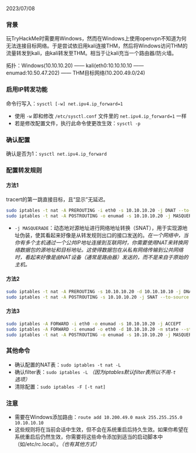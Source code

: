
2023/07/08

### 背景

玩TryHackMe时需要用Windows，然而在Windows上使用openvpn不知道为何无法连接目标网络。于是尝试依旧用kali连接THM，然后将Windows访问THM的流量转发到kali，由kali转发至THM。相当于让kali充当一个路由器/防火墙。

拓扑：Windows(10.10.10.20) —— kali(eth0:10.10.10.10 —— enumad:10.50.47.202) —— THM目标网络(10.200.49.0/24)

### 启用IP转发功能

命令行写入：`sysctl [-w] net.ipv4.ip_forward=1`
- 使用 `-w` 即和修改 `/etc/sysctl.conf` 文件里的 `net.ipv4.ip_forward=1` 一样
- 若是修改配置文件，执行此命令使更改生效：`sysctl -p`

### 确认配置

确认是否为1：`sysctl net.ipv4.ip_forward`

### 配置转发规则

#### 方法1

tracert的第一跳直接目标，且“显示”无延迟。

```bash
sudo iptables -t nat -A PREROUTING -i eth0 -s 10.10.10.20 -j DNAT --to-destination 10.50.47.202
sudo iptables -t nat -A POSTROUTING -o enumad -s 10.10.10.20 -j MASQUERADE
```
- `-j MASQUERADE`：动态地对源地址进行网络地址转换（SNAT），用于实现源地址伪装，使其看起来好像是从转发规则出口的接口发送的。*在一个网络中，当你有多个主机通过一个公共IP地址连接到互联网时，你需要使用NAT来转换网络数据包的源地址和目标地址。这使得数据包在从私有网络传输到公共网络时，看起来好像是由NAT设备（通常是路由器）发送的，而不是来自于原始的主机。*

#### 方法2

```bash
sudo iptables -t nat -A PREROUTING -s 10.10.10.20 -d 10.10.10.10 -j DNAT --to-destination 10.50.47.202
sudo iptables -t nat -A POSTROUTING -s 10.10.10.20 -j SNAT --to-source 10.50.47.202
```

#### 方法3

```bash
sudo iptables -A FORWARD -i eth0 -o enumad -s 10.10.10.20 -j ACCEPT
sudo iptables -A FORWARD -i enumad -o eth0 -d 10.10.10.20 -m state --state RELATED,ESTABLISHED -j ACCEPT
sudo iptables -t nat -A POSTROUTING -o enumad -s 10.10.10.20 -j MASQUERADE
```

### 其他命令

- 确认配置的NAT表：`sudo iptables -t nat -L`
- 确认filter表：`sudo iptables -L` *（因为iptables默认filter表所以不用`-t`选项）*
- 清除配置：`sudo iptables -F [-t nat]`

### 注意

- 需要在Windows添加路由：`route add 10.200.49.0 mask 255.255.255.0 10.10.10.10`
- 这些规则将在当前会话中生效，但不会在系统重启后持久生效。如果你希望在系统重启后仍然生效，你需要将这些命令添加到适当的启动脚本中（如/etc/rc.local）。*（也有其他方式）*